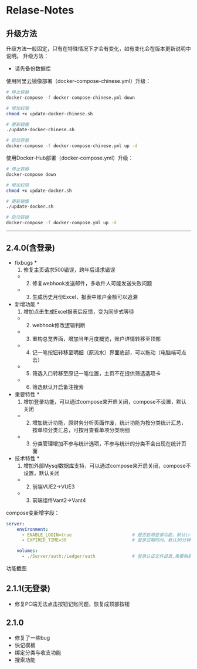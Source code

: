 # Relase-Notes

## 升级方法

升级方法一般固定，只有在特殊情况下才会有变化，如有变化会在版本更新说明中说明。 升级方法：

* 请先备份数据库

使用阿里云镜像部署（docker-compose-chinese.yml）升级：

```bash
# 停止容器
docker-compose -f docker-compose-chinese.yml down
```

```bash
# 增加权限
chmod +x update-docker-chinese.sh
```

```bash
# 更新镜像
./update-docker-chinese.sh
```

```bash
# 启动容器
docker-compose -f docker-compose-chinese.yml up -d
```

使用Docker-Hub部署（docker-compose.yml）升级：

```bash
# 停止容器
docker-compose down
```

```bash
# 增加权限
chmod +x update-docker.sh
```

```bash
# 更新镜像
./update-docker.sh
```

```bash
# 启动容器
docker-compose -f docker-compose.yml up -d
```

***

## 2.4.0(含登录)

* fixbugs
  *
    1. 修复主页请求500错误，跨年后请求错误
  *
    2. 修复webhook发送邮件，多收件人可能发送失败问题
  *
    3. 生成历史月份Excel，报表中账户金额可以追溯
* 新增功能
  *
    1. 增加点击生成Excel报表后反馈，变为同步式等待
  *
    2. webhook修改逻辑判断
  *
    3. 重构总览界面，增加当年月度概览，账户详情转移至顶部
  *
    4. 记一笔按钮转移至明细（原流水）界面底部，可以拖动（电脑端可点击）
  *
    5. 筛选入口转移至原记一笔位置，主页不在提供筛选选项卡
  *
    6. 筛选默认开启备注搜索
* 重要特性
  *
    1. 增加登录功能，可以通过compose来开启关闭，compose不设置，默认关闭
  *
    2. 增加统计功能，原财务分析页面作废，统计功能为按分类统计汇总，按单项分类汇总，可按月查看单项分类明细
  *
    3. 分类管理增加不参与统计选项，不参与统计的分类不会出现在统计页面
* 技术特性
  *
    1. 增加外部Mysql数据库支持，可以通过compose来开启关闭，compose不设置，默认关闭
  *
    2. 前端VUE2->VUE3
  *
    3. 前端组件Vant2->Vant4

compose变新增字段：

```yaml
server:
    environment:
      - ENABLE_LOGIN=true                       # 是否启用登录功能，默认true 
      - EXPIRED_TIME=30                         # 登录过期时间，默认30分钟，单位分钟

    volumes:
      - ./Server/auth:/Ledger/auth              # 登录认证文件目录,需要映射，否则重启后会丢失用户名密码 
```

功能截图

## 2.1.1(无登录)

* 修复PC端无法点击按钮记账问题，恢复成顶部按钮

## 2.1.0

* 修复了一些bug
* 快记模板
* 绑定分类与收支功能
* 搜索功能
